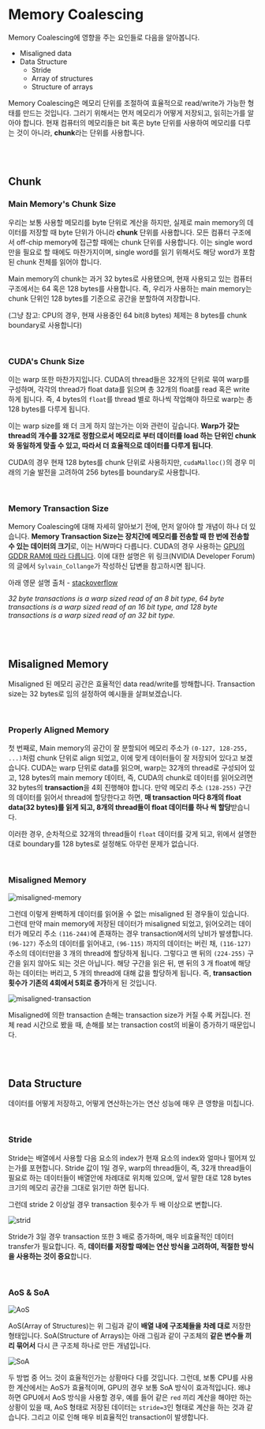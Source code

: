 # Memory Coalescing

Memory Coalescing에 영향을 주는 요인들로 다음을 알아봅니다.

- Misaligned data
- Data Structure
  - Stride
  - Array of structures
  - Structure of arrays

Memory Coalescing은 메모리 단위를 조절하여 효율적으로 read/write가 가능한 형태를 만드는 것입니다. 그러기 위해서는 먼저 메모리가 어떻게 저장되고, 읽히는가를 알아야 합니다. 현재 컴퓨터의 메모리들은 bit 혹은 byte 단위를 사용하여 메모리를 다루는 것이 아니라, **chunk**라는 단위를 사용합니다.

<br><br>

## Chunk

### Main Memory's Chunk Size

우리는 보통 사용할 메모리를 byte 단위로 계산을 하지만, 실제로 main memory의 데이터를 저장할 때 byte 단위가 아니라 **chunk** 단위를 사용합니다. 모든 컴퓨터 구조에서 off-chip memory에 접근할 때에는 chunk 단위를 사용합니다. 이는 single word만을 필요로 할 때에도 마찬가지이며, single word를 읽기 위해서도 해당 word가 포함된 chunk 전체를 읽어야 합니다.

Main memory의 chunk는 과거 32 bytes로 사용됐으며, 현재 사용되고 있는 컴퓨터 구조에서는 64 혹은 128 bytes를 사용합니다. 즉, 우리가 사용하는 main memory는 chunk 단위인 128 bytes를 기준으로 공간을 분할하여 저장합니다.

(그냥 참고: CPU의 경우, 현재 사용중인 64 bit(8 bytes) 체제는 8 bytes를 chunk boundary로 사용합니다)

<br>

### CUDA's Chunk Size

이는 warp 또한 마찬가지입니다. CUDA의 thread들은 32개의 단위로 묶여 warp를 구성하며, 각각의 thread가 float data를 읽으며 총 32개의 float를 read 혹은 write 하게 됩니다. 즉, 4 bytes의 `float`를 thread 별로 하나씩 작업해야 하므로 warp는 총 128 bytes를 다루게 됩니다.

이는 warp size를 왜 더 크게 하지 않는가는 이와 관련이 깊습니다. **Warp가 갖는 thread의 개수를 32개로 정함으로서  메모리로 부터 데이터를 load 하는 단위인 chunk와 동일하게 맞출 수 있고, 따라서 더 효율적으로 데이터를 다루게 됩니다**.

CUDA의 경우 현재 128 bytes를 chunk 단위로 사용하지만, `cudaMalloc()`의 경우 미래의 기술 발전을 고려하여 256 bytes를 boundary로 사용합니다.

<br>

### Memory Transaction Size

Memory Coalescing에 대해 자세히 알아보기 전에, 먼저 알아야 할 개념이 하나 더 있습니다. **Memory Transaction Size는 장치간에 메모리를 전송할 때 한 번에 전송할 수 있는 데이터의 크기**로, 이는 H/W마다 다릅니다. CUDA의 경우 사용하는 [GPU의 GDDR RAM에 따라 다릅니다](https://forums.developer.nvidia.com/t/memory-transaction-size/8856). 이에 대한 설명은 위 링크(NVIDIA Developer Forum)의 글에서 `Sylvain_Collange`가 작성하신 답변을 참고하시면 됩니다.

아래 영문 설명 출처 - [stackoverflow](https://stackoverflow.com/questions/11908142/clarifying-memory-transactions-in-cuda)

_32 byte transactions is a warp sized read of an 8 bit type, 64 byte transactions is a warp sized read of an 16 bit type, and 128 byte transactions is a warp sized read of an 32 bit type._

<br><br>

## Misaligned Memory

Misaligned 된 메모리 공간은 효율적인 data read/write를 방해합니다. Transaction size는 32 bytes로 임의 설정하여 예시들을 살펴보겠습니다.

<br>

### Properly Aligned Memory

첫 번째로, Main memory의 공간이 잘 분할되어 메모리 주소가 `(0-127, 128-255, ...)`처럼 chunk 단위로 align 되었고, 이에 맞게 데이터들이 잘 저장되어 있다고 보겠습니다. CUDA는 warp 단위로 data를 읽으며, warp는 32개의 thread로 구성되어 있고, 128 bytes의 main memory 데이터, 즉, CUDA의 chunk로 데이터를 읽어오려면 32 bytes의 **transaction**을 4회 진행해야 합니다. 만약 메모리 주소 `(128-255)` 구간의 데이터를 읽어서 thread에 할당한다고 하면,  **매 transaction 마다 8개의 float data(32 bytes)를 읽게 되고, 8개의 thread들이 float 데이터를 하나 씩 할당**받습니다.

이러한 경우, 순차적으로 32개의 thread들이 `float` 데이터를 갖게 되고, 위에서 설명한 대로 boundary를 128 bytes로 설정해도 아무런 문제가 없습니다.

<br>

### Misaligned Memory

![misaligned-memory](./assets/misaligned-memory.png)

그런데 이렇게 완벽하게 데이터를 읽어올 수 없는 misaligned 된 경우들이 있습니다. 그런데 만약 main memory에 저장된 데이터가 misaligned 되었고, 읽어오려는 데이터가 메모리 주소 `(116-244)`에 존재하는 경우 transaction에서의 낭비가 발생합니다. `(96-127)` 주소의 데이터를 읽어내고, `(96-115)` 까지의 데이터는 버린 채, `(116-127)` 주소의 데이터만을 3 개의 thread에 할당하게 됩니다. 그렇다고 맨 뒤의 `(224-255)` 구간을 읽지 않아도 되는 것은 아닙니다. 해당 구간을 읽은 뒤, 맨 뒤의 3 개 float에 해당하는 데이터는 버리고, 5 개의 thread에 대해 값을 할당하게 됩니다. 즉, **transaction 횟수가 기존의 4회에서 5회로 증가**하게 된 것입니다.

![misaligned-transaction](./assets/misaligned-transaction.png)

Misaligned에 의한 transaction 손해는 transaction size가 커질 수록 커집니다. 전체 read 시간으로 봤을 때, 손해를 보는 transaction cost의 비율이 증가하기 때문입니다.

<br><br>

## Data Structure

데이터를 어떻게 저장하고, 어떻게 연산하는가는 연산 성능에 매우 큰 영향을 미칩니다.

<br>

### Stride

Stride는 배열에서 사용할 다음 요소의 index가 현재 요소의 index와 얼마나 떨어져 있는가를 포현합니다. Stride 값이 1일 경우, warp의 thread들이, 즉, 32개 thread들이 필요로 하는 데이터들이 배열안에 차례대로 위치해 있으며, 앞서 말한 대로 128 bytes 크기의 메모리 공간을 그대로 읽기만 하면 됩니다.

그런데 stride 2 이상일 경우 transaction 횟수가 두 배 이상으로 변합니다.

![strid](./assets/stride.png)

Stride가 3일 경우 transaction 또한 3 배로 증가하며, 매우 비효율적인 데이터 transfer가 필요합니다. 즉, **데이터를 저장할 때에는 연산 방식을 고려하여, 적절한 방식을 사용하는 것이 중요**합니다.

<br>

### AoS & SoA

![AoS](./assets/AoS.png)

AoS(Array of Structures)는 위 그림과 같이 **배열 내에 구조체들을 차례 대로** 저장한 형태입니다. SoA(Structure of Arrays)는 아래 그림과 같이 구조체의 **같은 변수들 끼리 묶어서** 다시 큰 구조체 하나로 만든 개념입니다.

![SoA](./assets/SoA.png)

두 방법 중 어느 것이 효율적인가는 상황마다 다를 것입니다. 그런데, 보통 CPU를 사용한 계산에서는 AoS가 효율적이며, GPU의 경우 보통 SoA 방식이 효과적입니다. 왜냐하면 GPU에서 AoS 방식을 사용할 경우, 예를 들어 같은 `red` 끼리 계산을 해야만 하는 상황이 있을 때, AoS 형태로 저장된 데이터는 `stride=3`인 형태로 계산을 하는 것과 같습니다. 그리고 이로 인해 매우 비효율적인 transaction이 발생합니다.